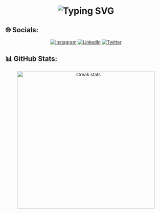 <h1 align="center">
    
![Typing SVG](https://readme-typing-svg.herokuapp.com/?color=00b3ff&size=35&center=true&vCenter=true&width=1000&lines=HELLO👋;I+am+Othmansalahi.;I'm+a+web+Dev;I+am+also+a+software+engineer+in+progress)
</h1>

## 🌐 Socials:
<div align="center">
    
[![Instagram](https://img.shields.io/badge/Instagram-%23E4405F.svg?logo=Instagram&logoColor=white)](https://instagram.com/othman.salahi) [![LinkedIn](https://img.shields.io/badge/LinkedIn-%230077B5.svg?logo=linkedin&logoColor=white)](https://linkedin.com/in/othmansalahi) [![Twitter](https://img.shields.io/badge/Twitter-%231DA1F2.svg?logo=Twitter&logoColor=white)](https://twitter.com/othmansalahi) 
</div>

## 📊 GitHub Stats:
<div align=center>

  <img width=430 src="https://github-readme-streak-stats.herokuapp.com/?user=othmansalahi&theme=react&border_radius=15" alt="streak stats"/>
</div>
